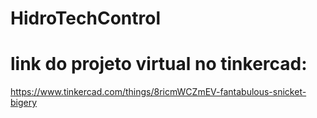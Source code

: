 # HidroTechControl

# link do projeto virtual no tinkercad: 
https://www.tinkercad.com/things/8ricmWCZmEV-fantabulous-snicket-bigery
